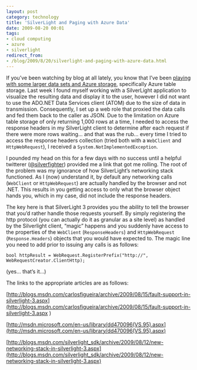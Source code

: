 ```yaml
---
layout: post
category: technology
title: 'SilverLight and Paging with Azure Data'
date: 2009-08-20 00:01
tags:
- cloud computing
- azure
- silverlight
redirect_from:
- /blog/2009/8/20/silverlight-and-paging-with-azure-data.html
---
```

If you’ve been watching by blog at all lately, you know that I’ve been 
[playing with some larger data sets and Azure storage](http://rob.gillenfamily.net/post/AtomPub-JSON-Azure-and-Large-Datasets-Part-2.aspx), 
specifically Azure table storage. Last week I found myself working with a 
SilverLight application to visualize the resulting data and display it to the
user, however I did not want to use the ADO.NET Data Services client (ATOM) due 
to the size of data in transmission. Consequently, I set up a web role that 
proxied the data calls and fed them back to the caller as JSON. Due to the 
limitation on Azure table storage of only returning 1,000 rows at a time, I 
needed to access the response headers in my SilverLight client to determine 
after each request if there were more rows waiting... and that was the rub... 
every time I tried to access the response headers collection (tried both with a 
`WebClient` and `HttpWebRequest`), I received a `System.NotImplementedException`.

I pounded my head on this for a few days with no success until a helpful 
twitterer ([@silverfighter](https://twitter.com/silverfighter)) provided me a 
link that got me rolling. The root of the problem was my ignorance of how 
SilverLight’s networking stack functioned. As I (now) understand it, by default 
any networking calls (`WebClient` or `HttpWebRequest`) are actually handled by 
the browser and not .NET. This results in you getting access to only what the 
browser object hands you, which in my case, did not include the response headers.

The key here is that SilverLight 3 provides you the ability to tell the browser 
that you’d rather handle those requests yourself. By simply registering the http 
protocol (you can actually do it as granular as a site level) as handled by the 
Silverlight client, “magic” happens and you suddenly have access to the 
properties of the `WebClient` (`ResponseHeaders`) and `HttpWebRequest` 
(`Response.Headers`) objects that you would have expected to. The magic line you 
need to add prior to issuing any calls is as follows:


    bool httpResult = WebRequest.RegisterPrefix("http://", WebRequestCreator.ClientHttp);

 
(yes… that’s it…)


The links to the appropriate articles are as follows:

[http://blogs.msdn.com/carlosfigueira/archive/2009/08/15/fault-support-in-silverlight-3.aspx](http://blogs.msdn.com/carlosfigueira/archive/2009/08/15/fault-support-in-silverlight-3.aspx ) 

[http://msdn.microsoft.com/en-us/library/dd470096(VS.95).aspx](http://msdn.microsoft.com/en-us/library/dd470096(VS.95).aspx)

[http://blogs.msdn.com/silverlight_sdk/archive/2009/08/12/new-networking-stack-in-silverlight-3.aspx](http://blogs.msdn.com/silverlight_sdk/archive/2009/08/12/new-networking-stack-in-silverlight-3.aspx)

